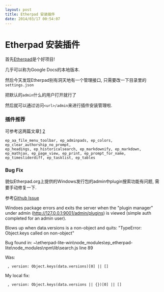 ```yaml
---
layout: post
title: Etherpad 安装插件
date: 2014/03/17 00:54:07
---
```


# Etherpad 安装插件

首先[Etherpad](http://etherpad.org)是个好项目! 

几乎可以称为Google Docs的本地版本. 

然后今天发现Etherpad别有洞天地有一个管理接口, 只需要改一下目录里的`settings.json`

把默认的`admin`什么的用户打开就行了

然后就可以通过访问`<url>/admin`来进行插件安装管理啦. 

### 插件推荐

可参考这两篇文章[1](http://mclear.co.uk/2014/01/04/top-10-etherpad-plugins-2014/) [2](http://blog.etherpad.org/2013/01/31/9-etherpad-plugins-to-extend-functionality/)
    
    
    ep_aa_file_menu_toolbar, ep_adminpads, ep_colors, ep_clear_authorship_no_prompt, 
    ep_headings, ep_historicalsearch, ep_markdownify, ep_markdown, 
    ep_mathjax, ep_page_view, ep_print, ep_prompt_for_name, 
    ep_timesliderdiff, ep_tasklist, ep_tables
    

### Bug Fix

貌似Etherpad.org上提供的Windows发行包的admin中plugin搜索功能有问题, 需要手动修复一下.  

参考[Github Issue](https://github.com/ether/etherpad-lite/issues/2094)

Windoes package errors and exits the server when the "plugin manager" under admin (http://127.0.0.1:9001/admin/plugins) is viewed (simple auth completed for an admin user).

Blows up when data.versions is a non-object and quits: "TypeError: Object.keys called on non-object"

Bug found in: ~\etherpad-lite-win\node_modules\ep_etherpad-lite\node_modules\npm\lib\search.js line 89

Was:
    
    
     , version: Object.keys(data.versions)[0] || []
    

My local fix:
    
    
     , version: Object.keys(data.versions || {})[0] || []